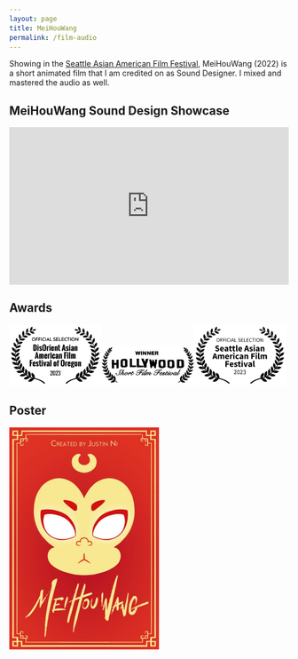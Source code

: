 ```yaml
---
layout: page
title: MeiHouWang
permalink: /film-audio
---
```


Showing in the [Seattle Asian American Film Festival](https://saaff2023.eventive.org/films/mei-hou-wang-63bbaa893ba06b0037f34cf2), MeiHouWang (2022) is a short animated film that I am credited on as Sound Designer. I mixed and mastered the audio as well.

## MeiHouWang Sound Design Showcase

<div style="padding:56.25% 0 0 0;position:relative;"><iframe src="https://player.vimeo.com/video/804480172?h=7645a0639b&amp;badge=0&amp;autopause=0&amp;player_id=0&amp;app_id=58479" frameborder="0" allow="autoplay; fullscreen; picture-in-picture" allowfullscreen style="position:absolute;top:0;left:0;width:100%;height:100%;" title="MeiHouWang_SFX_Design_Showcase"></iframe></div><script src="https://player.vimeo.com/api/player.js"></script>

## Awards
<img src="MeiHouWang_Disorient.png" width="33%" height="33%" alt="MeiHouWang DisOrient Selection Award"><img src="MeiHouWang_HollywoodShortFilmFest.jpg" width="33%" height="33%" alt="MeiHouWang Hollywood short film fest award"><img src="MeiHouWang_SAAFF.png" width="33%" height="33%" alt="MeiHouWang SAAFF Selection Award" >

## Poster
<img src="MeiHouWangPoster.png" width="270" height="400" alt="MeiHouWang Promo Poster" class="center">

